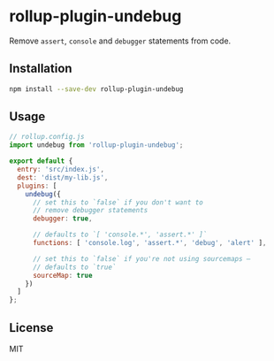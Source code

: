 # rollup-plugin-undebug

Remove `assert`, `console` and `debugger` statements from code.


## Installation

```bash
npm install --save-dev rollup-plugin-undebug
```


## Usage

```js
// rollup.config.js
import undebug from 'rollup-plugin-undebug';

export default {
  entry: 'src/index.js',
  dest: 'dist/my-lib.js',
  plugins: [
    undebug({
      // set this to `false` if you don't want to
      // remove debugger statements
      debugger: true,

      // defaults to `[ 'console.*', 'assert.*' ]`
      functions: [ 'console.log', 'assert.*', 'debug', 'alert' ],

      // set this to `false` if you're not using sourcemaps –
      // defaults to `true`
      sourceMap: true
    })
  ]
};
```


## License

MIT
